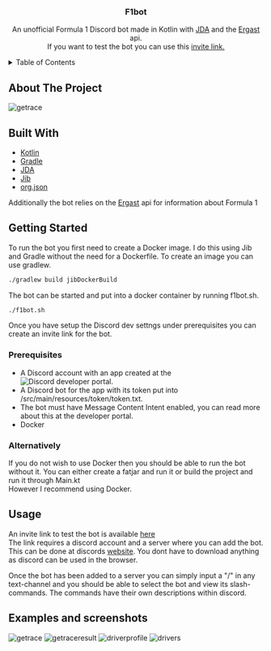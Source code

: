 <!-- PROJECT LOGO -->
<br />
<div align="center">
  <h3 align="center">F1bot</h3>

  <p align="center">
    An unofficial Formula 1 Discord bot made in Kotlin with <a href="https://github.com/DV8FromTheWorld/JDA">JDA<a/> and the <a href="https://ergast.com/mrd/">Ergast</a> api.
    <br />
      If you want to test the bot you can use this <a href = "https://discord.com/api/oauth2/authorize?client_id=1091027933298180137&permissions=8&scope=bot+applications.commands">invite link.</a>
  </p>
</div>



<!-- TABLE OF CONTENTS -->
<details>
  <summary>Table of Contents</summary>
  <ol>
    <li>
      <a href="#about-the-project">About The Project</a>
      <ul>
        <li><a href="#built-with">Built With</a></li>
      </ul>
    </li>
    <li>
      <a href="#getting-started">Getting Started</a>
      <ul>
        <li><a href="#prerequisites">Prerequisites</a></li>
      </ul>
    </li>
    <li><a href="#usage">Usage</a></li>
    <li><a href="#examples-and-screenshots">Examples/screenshots</a></li>
  </ol>
</details>



## About The Project

![getrace](https://i.imgur.com/eLIGCvC.png) <br>

## Built With

* [Kotlin](https://kotlinlang.org/)
* [Gradle](https://gradle.org/)
* [JDA](https://github.com/DV8FromTheWorld/JDA)
* [Jib](https://github.com/GoogleContainerTools/jib)
* [org.json](https://github.com/stleary/JSON-java)

Additionally the bot relies on the [Ergast](https://ergast.com/mrd/) api for information about Formula 1

## Getting Started

To run the bot you first need to create a Docker image. I do this using Jib and Gradle without the need for a Dockerfile.
To create an image you can use gradlew. <br>
```sh
./gradlew build jibDockerBuild
```
The bot can be started and put into a docker container by running f1bot.sh. <br>

``` sh
./f1bot.sh
```
Once you have setup the Discord dev settngs under prerequisites you can create an invite link for the bot.

### Prerequisites
* A Discord account with an app created at the ![Discord developer portal](https://discord.com/developers/docs/getting-started).
* A Discord bot for the app with its token put into /src/main/resources/token/token.txt.
* The bot must have Message Content Intent enabled, you can read more about this at the developer portal.
* Docker

### Alternatively
If you do not wish to use Docker then you should be able to run the bot without it. You can either create a fatjar and run it or build the project and run it through Main.kt <br>
However I recommend using Docker.



## Usage
An invite link to test the bot is available [here](https://discord.com/api/oauth2/authorize?client_id=1091027933298180137&permissions=8&scope=bot+applications.commands) <br>
The link requires a discord account and a server where you can add the bot. This can be done at discords [website](https://discord.com). You dont have to download anything as discord can be used in the browser.

Once the bot has been added to a server you can simply input a "/" in any text-channel and you should be able to select the bot and view its slash-commands.
The commands have their own descriptions within discord.

## Examples and screenshots

![getrace](https://i.imgur.com/eLIGCvC.png)
![getraceresult](https://i.imgur.com/UdlHbaH.png)
![driverprofile](https://i.imgur.com/dLOXc0H.png)
![drivers](https://i.imgur.com/jlvAdnB.png)
